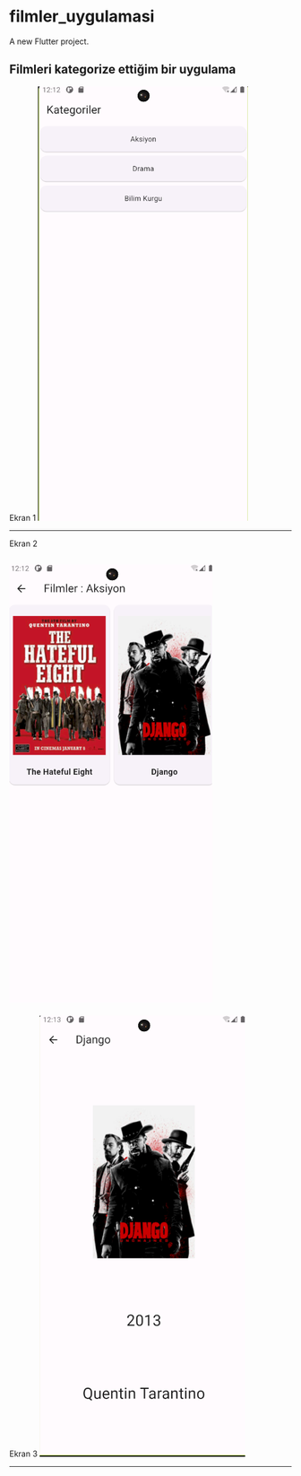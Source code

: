 # filmler_uygulamasi

A new Flutter project.

Filmleri kategorize ettiğim bir uygulama
------------------------------------------------------------------------------------------------------------
Ekran 1
![Ekran 1](/resimler/ekran1.png)

------------------------------------------------------------------------------------------------------------
Ekran 2

![Ekran 2](/resimler/ekran2.png)
------------------------------------------------------------------------------------------------------------
Ekran 3
![Ekran 3](/resimler/ekran3.png)

------------------------------------------------------------------------------------------------------------